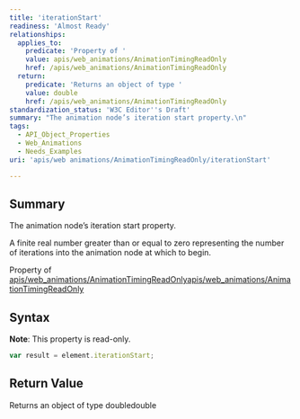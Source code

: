 ```yaml
---
title: 'iterationStart'
readiness: 'Almost Ready'
relationships:
  applies_to:
    predicate: 'Property of '
    value: apis/web_animations/AnimationTimingReadOnly
    href: /apis/web_animations/AnimationTimingReadOnly
  return:
    predicate: 'Returns an object of type '
    value: double
    href: /apis/web_animations/AnimationTimingReadOnly
standardization_status: 'W3C Editor''s Draft'
summary: "The animation node’s iteration start property.\n"
tags:
  - API_Object_Properties
  - Web_Animations
  - Needs_Examples
uri: 'apis/web animations/AnimationTimingReadOnly/iterationStart'

---
```

## Summary

The animation node’s iteration start property.

A finite real number greater than or equal to zero representing the number of iterations into the animation node at which to begin.

Property of [apis/web\_animations/AnimationTimingReadOnly](/apis/web_animations/AnimationTimingReadOnly)[apis/web\_animations/AnimationTimingReadOnly](/apis/web_animations/AnimationTimingReadOnly)

## Syntax

**Note**: This property is read-only.

``` js
var result = element.iterationStart;
```

## Return Value

Returns an object of type doubledouble

